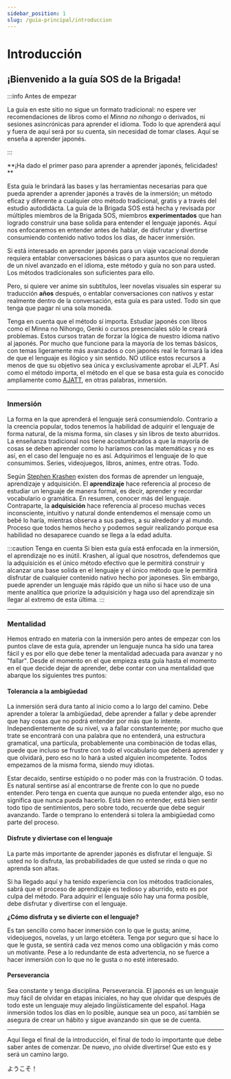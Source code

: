 ```yaml
---
sidebar_position: 1
slug: /guia-principal/introduccion
---
```


# Introducción

## ¡Bienvenido a la guía SOS de la Brigada! 

:::info Antes de empezar

La guía en este sitio no sigue un formato tradicional: no espere ver recomendaciones de libros como el *Minna no nihongo* o derivados, ni sesiones asincrónicas para aprender el idioma. Todo lo que aprenderá aquí y fuera de aquí será por su cuenta, sin necesidad de tomar clases. Aquí se enseña a aprender japonés.

:::

**¡Ha dado el primer paso para aprender a aprender japonés, felicidades! **

Esta guía le brindará las bases y las herramientas necesarias para que pueda aprender a aprender japonés a través de la inmersión; un método eficaz y diferente a cualquier otro método tradicional, gratis y a través del estudio autodidácta. La guía de la Brigada SOS está hecha y revisada por múltiples miembros de la Brigada SOS, miembros **experimentados** que han logrado construir una base solida para entender el lenguaje japonés. Aquí nos enfocaremos en entender antes de hablar, de disfrutar y divertirse consumiendo contenido nativo todos los días, de hacer inmersión.

Si está interesado en aprender japonés para un viaje vacacional donde requiera entablar conversaciones básicas o para asuntos que no requieran de un nivel avanzado en el idioma, este método y guía no son para usted. Los métodos tradicionales son suficientes para ello. 

Pero, si quiere ver anime sin subtítulos, leer novelas visuales sin esperar su traducción **años** después, o entablar conversaciones con nativos y estar realmente dentro de la conversación, esta guía es para usted. Todo sin que tenga que pagar ni una sola moneda.

Tenga en cuenta que el método sí importa. Estudiar japonés con libros como el Minna no Nihongo, Genki o cursos presenciales sólo le creará problemas. Estos cursos tratan de forzar la lógica de nuestro idioma nativo al japonés. Por mucho que funcione para la mayoría de los temas básicos, con temas ligeramente más avanzados o con japonés real le formará la idea de que el lenguaje es ilógico y sin sentido. NO utilice estos recursos a menos de que su objetivo sea única y exclusivamente aprobar el JLPT. Así como el método importa, el método en el que se basa esta guía es conocido ampliamente como [AJATT](http://www.alljapaneseallthetime.com/blog/), en otras palabras, inmersión.

---

### Inmersión
La forma en la que aprenderá el lenguaje será consumiendolo. Contrario a la creencia popular, todos tenemos la habilidad de adquirir el lenguaje de forma natural, de la misma forma, sin clases y sin libros de texto aburridos. La enseñanza tradicional nos tiene acostumbrados a que la mayoría de cosas se deben aprender como lo haríamos con las matemáticas y no es así, en el caso del lenguaje no es así. Adquirimos el lenguaje de lo que consumimos. Series, videojuegos, libros, animes, entre otras. Todo.

Según [Stephen Krashen](https://www.youtube.com/watch?v=NiTsduRreug) existen dos formas de aprender un lenguaje, aprendizaje y adquisición. El **aprendizaje** hace referencia al proceso de estudiar un lenguaje de manera formal, es decir, aprender y recordar vocabulario o gramática. En resumen, conocer más del lenguaje. Contraparte, la **adquisición** hace referencia al proceso muchas veces inconsciente, intuitivo y natural donde entendemos el mensaje como un bebé lo haría, mientras observa a sus padres, a su alrededor y al mundo. Proceso que todos hemos hecho y podemos seguir realizando porque esa habilidad no desaparece cuando se llega a la edad adulta. 

:::caution Tenga en cuenta
Si bien esta guía está enfocada en la inmersión, el aprendizaje no es inútil. Krashen, al igual que nosotros, defendemos que la adquisición es el único método efectivo que le permitirá construir y alcanzar una base solida en el lenguaje y el único método que le permitirá disfrutar de cualquier contenido nativo hecho por japoneses. Sin embargo, puede aprender un lenguaje más rápido que un niño si hace uso de una mente analítica que priorize la adquisición y haga uso del aprendizaje sin llegar al extremo de esta última.
:::

---

### Mentalidad
Hemos entrado en materia con la inmersión pero antes de empezar con los puntos clave de esta guía, aprender un lenguaje nunca ha sido una tarea fácil y es por ello que debe tener la mentalidad adecuada para avanzar y no "fallar". Desde el momento en el que empieza esta guía hasta el momento en el que decide dejar de aprender, debe contar con una mentalidad que abarque los siguientes tres puntos:

#### Tolerancia a la ambigüedad

La inmersión será dura tanto al inicio como a lo largo del camino. Debe aprender a tolerar la ambigüedad, debe aprender a fallar y debe aprender que hay cosas que no podrá entender por más que lo intente. Independientemente de su nivel, va a fallar
constantemente; por mucho que trate se encontrará con una palabra que no entenderá, una estructura gramatical, una partícula, probablemente una combinación de todas ellas, puede que incluso se frustre con todo el vocabulario que deberá aprender y que olvidará, pero eso no lo hará a usted alguien incompetente. Todos empezamos de la misma forma, siendo muy idiotas.

Estar decaído, sentirse estúpido o no poder más con la frustración. O todas. Es natural sentirse así al encontrarse de frente con lo que no puede entender. Pero tenga en cuenta que aunque no pueda entender algo, eso no significa que nunca pueda hacerlo. Está bien no entender, está bien sentir todo tipo de sentimientos, pero sobre todo, recuerde que debe seguir avanzando. Tarde o temprano lo entenderá si tolera la ambigüedad como parte del proceso. 

#### Disfrute y diviertase con el lenguaje
La parte más importante de aprender japonés es disfrutar el lenguaje. Si usted no lo disfruta, las probabilidades de que usted se rinda o que no aprenda son altas. 

Si ha llegado aquí y ha tenido experiencia con los métodos tradicionales, sabrá que el proceso de aprendizaje es tedioso y aburrido, esto es por culpa del método. Para adquirir el lenguaje sólo hay una forma posible, debe disfrutar y divertirse con el lenguaje. 

**¿Cómo disfruta y se divierte con el lenguaje?**

Es tan sencillo como hacer inmersión con lo que le gusta; anime, videojuegos, novelas, y un largo etcétera. Tenga por seguro que si hace lo que le gusta, se sentirá cada vez menos como una obligación y más como un motivante. Pese a lo redundante de esta advertencia, no se fuerce a hacer inmersión con lo que no le gusta o no esté interesado.

#### Perseverancia
Sea constante y tenga disciplina. Perseverancia. El japonés es un lenguaje muy fácil de olvidar en etapas iniciales, no hay que olvidar que después de todo este un lenguaje muy alejado lingüísticamente del español. Haga inmersión todos los días en lo posible, aunque sea un poco, así también se asegura de crear un hábito y sigue avanzando sin que se de cuenta. 

---

Aquí llega el final de la introducción, el final de todo lo importante que debe saber antes de comenzar. De nuevo, ¡no olvide divertirse! Que esto es y será un camino largo. 

ようこそ！
